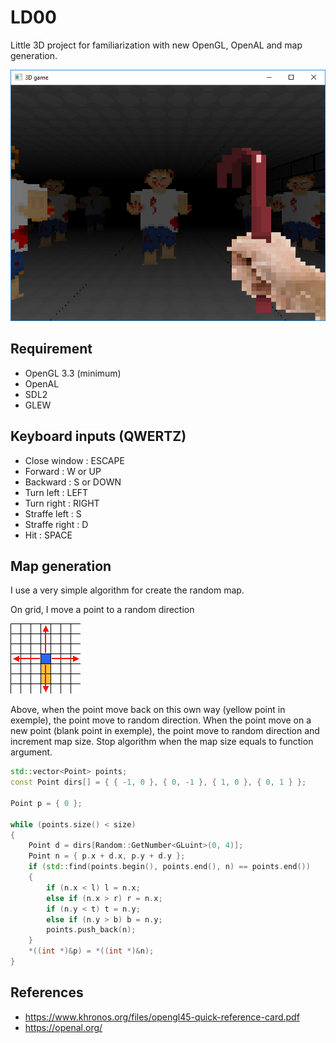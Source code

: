 # LD00
Little 3D project for familiarization with new OpenGL, OpenAL and map generation.

![alt tag](https://raw.githubusercontent.com/firepolo/LD00/master/resources/doc/preview.png)

## Requirement
- OpenGL 3.3 (minimum)
- OpenAL
- SDL2
- GLEW

## Keyboard inputs (QWERTZ)
- Close window : ESCAPE
- Forward : W or UP
- Backward : S or DOWN
- Turn left : LEFT
- Turn right : RIGHT
- Straffe left : S
- Straffe right : D
- Hit : SPACE

## Map generation
I use a very simple algorithm for create the random map.

On grid, I move a point to a random direction

![alt tag](https://raw.githubusercontent.com/firepolo/LD00/master/resources/doc/move.png)

Above, when the point move back on this own way (yellow point in exemple), the point move to random direction.
When the point move on a new point (blank point in exemple), the point move to random direction and increment map size.
Stop algorithm when the map size equals to function argument.

```c++
std::vector<Point> points;
const Point dirs[] = { { -1, 0 }, { 0, -1 }, { 1, 0 }, { 0, 1 } };

Point p = { 0 };

while (points.size() < size)
{
	Point d = dirs[Random::GetNumber<GLuint>(0, 4)];
	Point n = { p.x + d.x, p.y + d.y };
	if (std::find(points.begin(), points.end(), n) == points.end())
	{
		if (n.x < l) l = n.x;
		else if (n.x > r) r = n.x;
		if (n.y < t) t = n.y;
		else if (n.y > b) b = n.y;
		points.push_back(n);
	}
	*((int *)&p) = *((int *)&n);
}
```

## References
- https://www.khronos.org/files/opengl45-quick-reference-card.pdf
- https://openal.org/